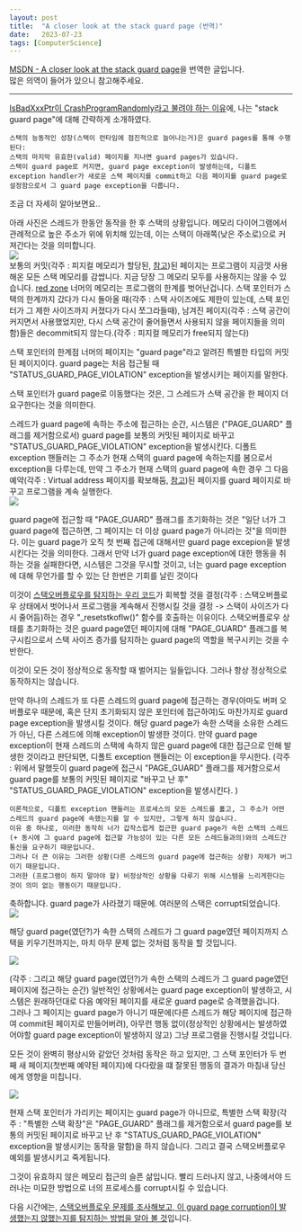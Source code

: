 ```yaml
---
layout: post
title:  "A closer look at the stack guard page (번역)"
date:   2023-07-23
tags: [ComputerScience]
---
```


[MSDN - A closer look at the stack guard page](https://devblogs.microsoft.com/oldnewthing/20220203-00/?p=106215)을 번역한 글입니다.       
많은 의역이 들어가 있으니 참고해주세요.         
        
----------------------         

[Is­Bad­Xxx­Ptr이 Crash­Program­Randomly라고 불려야 하는 이유](https://devblogs.microsoft.com/oldnewthing/20220203-00/?p=106215)에, 나는 "stack guard page"에 대해 간략하게 소개하였다.          

```
스택의 능동적인 성장(스택이 런타임에 점진적으로 늘어나는거)은 guard pages를 통해 수행된다:             
스택의 마지막 유효한(valid) 페이지를 지나면 guard pages가 있습니다.            
스택이 guard page로 커지면, guard page exception이 발생하는데, 디폴트 exception handler가 새로운 스택 페이지를 commit하고 다음 페이지를 guard page로 설정함으로서 그 guard page exception을 다룹니다.
```

조금 더 자세히 알아보면요..        
        
아래 사진은 스레드가 한동안 동작을 한 후 스택의 상황입니다. 메모리 다이어그램에서 관례적으로 높은 주소가 위에 위치해 있는데, 이는 스택이 아래쪽(낮은 주소로)으로 커져간다는 것을 의미합니다.      
<img class="guard page1" src="/assets/images/guard page1.PNG">              
보통의 커밋(각주 : 피지컬 메모리가 할당된, [참고](https://sungjjinkang.github.io/Window_Memory))된 페이지는 프로그램이 지금껏 사용해온 모든 스택 메모리를 감쌉니다. 지금 당장 그 메모리 모두를 사용하지는 않을 수 있습니다. [red zone](https://devblogs.microsoft.com/oldnewthing/20190111-00/?p=100685) 너머의 메모리는 프로그램의 한계를 벗어난겁니다. 스택 포인터가 스택의 한계까지 갔다가 다시 돌아올 때(각주 : 스택 사이즈에도 제한이 있는데, 스택 포인터가 그 제한 사이즈까지 커졌다가 다시 쪼그라들때), 남겨진 페이지(각주 : 스택 공간이 커지면서 사용했었지만, 다시 스택 공간이 줄어들면서 사용되지 않을 페이지들을 의미함)들은 decommit되지 않는다.(각주 : 피지컬 메모리가 free되지 않는다)           
         
스택 포인터의 한계점 너머의 페이지는 "guard page"라고 알려진 특별한 타입의 커밋된 페이지이다. guard page는 처음 접근될 때 "STATUS_GUARD_PAGE_VIOLATION" exception을 발생시키는 페이지를 말한다.     
     
스택 포인터가 guard page로 이동했다는 것은, 그 스레드가 스택 공간을 한 페이지 더 요구한다는 것을 의미한다.           
         
스레드가 guard page에 속하는 주소에 접근하는 순간, 시스템은 ("PAGE_GUARD" 플래그를 제거함으로서) guard page를 보통의 커밋된 페이지로 바꾸고 "STATUS_GUARD_PAGE_VIOLATION" exception을 발생시킨다. 디폴트 exception 핸들러는 그 주소가 현재 스택의 guard page에 속하는지를 봄으로서 exception을 다루는데, 만약 그 주소가 현재 스택의 guard page에 속한 경우 그 다음 예약(각주 : Virtual address 페이지를 확보해둠, [참고](https://sungjjinkang.github.io/Window_Memory))된 페이지를 guard 페이지로 바꾸고 프로그램을 계속 실행한다.         
<img class="guard page2" src="/assets/images/guard page2.PNG">              
        
guard page에 접근할 때 "PAGE_GUARD" 플래그를 초기화하는 것은 "일단 너가 그 guard page에 접근하면, 그 페이지는 더 이상 guard page가 아니라는 것"을 의미한다. 이는 guard page가 오직 첫 번째 접근에 대해서만 guard page excepion을 발생시킨다는 것을 의미한다. 그래서 만약 너가 guard page exception에 대한 행동을 취하는 것을 실패한다면, 시스템은 그것을 무시할 것이고, 너는 guard page exception에 대해 무언가를 할 수 있는 단 한번은 기회를 날린 것이다      

이것이 [스택오버플로우를 탐지하는 우리 코드](https://devblogs.microsoft.com/oldnewthing/20200609-00/?p=103847)가 회복할 것을 결정(각주 : 스택오버플로우 상태에서 벗어나서 프로그램을 계속해서 진행시킬 것을 결정 -> 스택이 사이즈가 다시 줄어듬)하는 경우 "_resetstkoflw()" 함수를 호출하는 이유이다. 스택오버플로우 상태를 초기화하는 것은 guard page였던 페이지에 대해 "PAGE_GUARD" 플래그를 복구시킴으로서 스택 사이즈 증가를 탐지하는 guard page의 역할을 복구시키는 것을 수반한다.            
            
이것이 모든 것이 정상적으로 동작할 때 벌어지는 일들입니다. 그러나 항상 정상적으로 동작하지는 않습니다.               
               
만약 하나의 스레드가 또 다른 스레드의 guard page에 접근하는 경우(아마도 버퍼 오버플로우 때문에, 혹은 단지 초기화되지 않은 포인터에 접근하여)도 마찬가지로 guard page exception을 발생시킬 것이다. 해당 guard page가 속한 스택을 소유한 스레드가 아닌, 다른 스레드에 의해 exception이 발생한 것이다. 만약 guard page exception이 현재 스레드의 스택에 속하지 않은 guard page에 대한 접근으로 인해 발생한 것이라고 판단되면, 디폴트 exception 핸들러는 이 exception을 무시한다. (각주 : 위에서 말했듯이 guard page에 접근시 "PAGE_GUARD" 플래그를 제거함으로서 guard page를 보통의 커밋된 페이지로 "바꾸고 난 후" "STATUS_GUARD_PAGE_VIOLATION" exception을 발생시킨다. )                       
```
이론적으로, 디폴트 exception 핸들러는 프로세스의 모든 스레드를 훓고, 그 주소가 어떤 스레드의 guard page에 속했는지를 알 수 있지만, 그렇게 하지 않습니다.      
이유 중 하나로, 이러한 동작히 너가 갑작스럽게 접근한 guard page가 속한 스택의 스레드(+ 동시에 그 guard page에 접근할 가능성이 있는 다른 모든 스레드들과의)와의 스레드간 통신을 요구하기 때문입니다.             
그러나 더 큰 이유는 그러한 상황(다른 스레드의 guard page에 접근하는 상황) 자체가 버그이기 때문입니다.      
그러한 (프로그램이 하지 말아야 할) 비정상적인 상황을 다루기 위해 시스템을 느리게한다는 것이 의미 없는 행동이기 때문입니다.
```
                                 
축하합니다. guard page가 사라졌기 때문에. 여러분의 스택은 corrupt되었습니다.               
<img class="guard page3" src="/assets/images/guard page3.PNG">               
          
해당 guard page(였던?)가 속한 스택의 스레드가 그 guard page였던 페이지까지 스택을 키우기전까지는, 마치 아무 문제 없는 것처럼 동작을 할 것입니다.        

<img class="guard page5" src="/assets/images/guard page5.PNG">               
            
(각주 : 그리고 해당 guard page(였던?)가 속한 스택의 스레드가 그 guard page였던 페이지에 접근하는 순간) 일반적인 상황에서는 guard page exception이 발생하고, 시스템은 원래하던대로 다음 예약된 페이지를 새로운 guard page로 승격했을겁니다.         
그러나 그 페이지는 guard page가 아니기 때문에(다른 스레드가 해당 페이지에 접근하여 commit된 페이지로 만들어버려), 아무런 행동 없이(정상적인 상황에서는 발생하였어야할 guard page exception이 발생하지 않고) 그냥 프로그램을 진행시킬 것입니다.     
          
모든 것이 완벽히 평상시와 같았던 것처럼 동작은 하고 있지만, 그 스택 포인터가 두 번째 새 페이지(첫번째 예약된 페이지)에 다다랐을 떄 잘못된 행동의 결과가 마침내 당신에게 영향을 미칩니다.                            
                                                   
<img class="guard page4" src="/assets/images/guard page4.PNG">                  
                   
현재 스택 포인터가 가리키는 페이지는 guard page가 아니므로, 특별한 스택 확장(각주 : "특별한 스택 확장"은 "PAGE_GUARD" 플래그를 제거함으로서 guard page를 보통의 커밋된 페이지로 바꾸고 난 후 "STATUS_GUARD_PAGE_VIOLATION" exception을 발생시키는 동작을 말함)을 하지 않습니다. 그리고 결국 스택오버플로우 예외를 발생시키고 죽게됩니다.                
            
그것이 유효하지 않은 메모리 접근의 슬픈 삶입니다. 빨리 드러나지 않고, 나중에서야 드러나는 미묘한 방법으로 너의 프로세스를 corrupt시킬 수 있습니다.               
        
다음 시간에는, [스택오버플로우 문제를 조사해보고, 이 guard page corruption이 발생했는지 않했는지를 탐지하는 방법을 알아 볼 것](https://devblogs.microsoft.com/oldnewthing/20220204-00/?p=106219)입니다.          